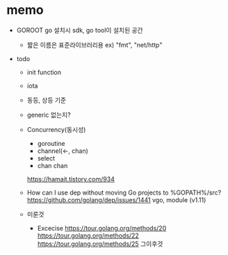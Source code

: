 # memo

- GOROOT
  go 설치시 sdk, go tool이 설치된 공간

  - 짧은 이름은 표준라이브러리용
    ex) "fmt", "net/http"


- todo

	- init function
	- iota
	- 동등, 상등 기준

	- generic 없는지?

	- Concurrency(동시성)
		- goroutine
		- channel(<-, chan)
		- select
		- chan chan

		https://hamait.tistory.com/934

  - How can I use dep without moving Go projects to %GOPATH%/src? 
  https://github.com/golang/dep/issues/1441
  vgo, module (v1.11)


  - 미룬것
    - Excecise
      https://tour.golang.org/methods/20
      https://tour.golang.org/methods/22
      https://tour.golang.org/methods/25
      그이후것
